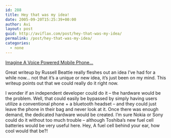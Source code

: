 ```yaml
---
id: 288
title: Hey that was my idea!
date: 2005-09-20T15:25:39+00:00
author: Avi
layout: post
guid: http://aviflax.com/post/hey-that-was-my-idea/
permalink: /post/hey-that-was-my-idea/
categories:
  - none
---
```

[Imagine A Voice Powered Mobile Phone…](http://www.russellbeattie.com/notebook/1008628.html)

Great writeup by Russell Beattie really fleshes out an idea I&#8217;ve had for a while now&#8230; not that it&#8217;s a unique or new idea, it&#8217;s just been on my mind. This writeup points out that we could really do it right now.

I wonder if an independent developer could do it &#8211; the hardware would be the problem. Well, that could easily be bypassed by simply having users utilize a conventional phone + a bluetooth headset &#8211; and they could just leave the phone in their bag and never look at it. Once there was enough demand, the dedicated hardware would be created. I&#8217;m sure Nokia or Sony could do it without too much trouble &#8211; although Toshiba&#8217;s new fuel cell batteries would be very useful here. Hey, A fuel cell behind your ear, how cool would that be?!